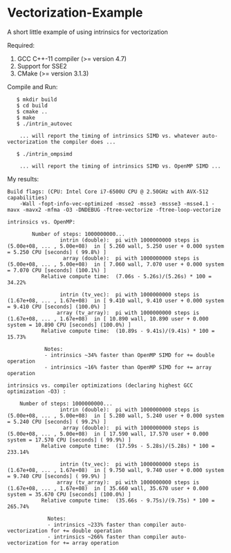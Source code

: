 # Vectorization-Example

A short little example of using intrinsics for vectorization

Required:

   1) GCC C++-11 compiler (>= version 4.7)
   2) Support for SSE2
   3) CMake (>= version 3.1.3)
    
Compile and Run:

       $ mkdir build
       $ cd build
       $ cmake ..
       $ make
       $ ./intrin_autovec

        ... will report the timing of intrinsics SIMD vs. whatever auto-vectorization the compiler does ...
    
       $ ./intrin_ompsimd

        ... will report the timing of intrinsics SIMD vs. OpenMP SIMD ...

My results:

    Build flags: (CPU: Intel Core i7-6500U CPU @ 2.50GHz with AVX-512 capabilities)
        -Wall -fopt-info-vec-optimized -msse2 -msse3 -mssse3 -msse4.1 -mavx -mavx2 -mfma -O3 -DNDEBUG -ftree-vectorize -ftree-loop-vectorize
    
    intrinsics vs. OpenMP:

            Number of steps: 1000000000...
                     intrin (double):  pi with 1000000000 steps is (5.00e+08, ... , 5.00e+08)  in [ 5.260 wall, 5.250 user + 0.000 system = 5.250 CPU [seconds] ( 99.8%) ]
                      array (double):  pi with 1000000000 steps is (5.00e+08, ... , 5.00e+08)  in [ 7.060 wall, 7.070 user + 0.000 system = 7.070 CPU [seconds] (100.1%) ]
               Relative compute time:  (7.06s - 5.26s)/(5.26s) * 100 = 34.22%

                     intrin (tv_vec):  pi with 1000000000 steps is (1.67e+08, ... , 1.67e+08)  in [ 9.410 wall, 9.410 user + 0.000 system = 9.410 CPU [seconds] (100.0%) ]
                    array (tv_array):  pi with 1000000000 steps is (1.67e+08, ... , 1.67e+08)  in [ 10.890 wall, 10.890 user + 0.000 system = 10.890 CPU [seconds] (100.0%) ]
               Relative compute time:  (10.89s - 9.41s)/(9.41s) * 100 = 15.73%

                Notes: 
                - intrinsics ~34% faster than OpenMP SIMD for += double operation
                - intrinsics ~16% faster than OpenMP SIMD for += array operation
          
    intrinsics vs. compiler optimizations (declaring highest GCC optimization -O3) :

        Number of steps: 1000000000...
                     intrin (double):  pi with 1000000000 steps is (5.00e+08, ... , 5.00e+08)  in [ 5.280 wall, 5.240 user + 0.000 system = 5.240 CPU [seconds] ( 99.2%) ]
                      array (double):  pi with 1000000000 steps is (5.00e+08, ... , 5.00e+08)  in [ 17.590 wall, 17.570 user + 0.000 system = 17.570 CPU [seconds] ( 99.9%) ]
               Relative compute time:  (17.59s - 5.28s)/(5.28s) * 100 = 233.14%

                     intrin (tv_vec):  pi with 1000000000 steps is (1.67e+08, ... , 1.67e+08)  in [ 9.750 wall, 9.740 user + 0.000 system = 9.740 CPU [seconds] ( 99.9%) ]
                    array (tv_array):  pi with 1000000000 steps is (1.67e+08, ... , 1.67e+08)  in [ 35.660 wall, 35.670 user + 0.000 system = 35.670 CPU [seconds] (100.0%) ]
               Relative compute time:  (35.66s - 9.75s)/(9.75s) * 100 = 265.74%
               
                 Notes:
                 - intrinsics ~233% faster than compiler auto-vectorization for += double operation
                 - intrinsics ~266% faster than compiler auto-vectorization for += array operation


